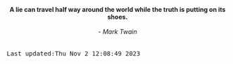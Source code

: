 
<div align="center"><b><span>A lie can travel half way around the world while the truth is putting on its shoes.</span></b><br><br><i> - Mark Twain</i></div>
<br><br><kbd>Last updated:Thu Nov  2 12:08:49 2023</kbd>